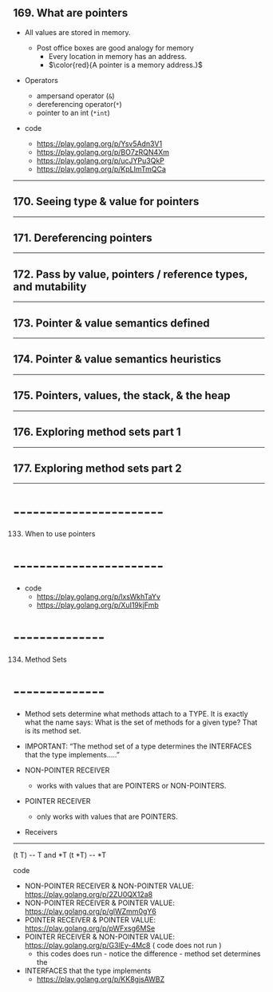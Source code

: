 ## 169. What are pointers

* All values are stored in memory. 
    * Post office boxes are good analogy for memory
        * Every location in memory has an address. 
        * $\color{red}{A pointer is a memory address.}$

* Operators
    * ampersand operator (`&`) 
    * dereferencing operator(`*`)
    * pointer to an int (`*int`)

* code
    * https://play.golang.org/p/Ysv5Adn3V1
    * https://play.golang.org/p/BO7zRQN4Xm
    * https://play.golang.org/p/ucJYPu3QkP
    * https://play.golang.org/p/KpLImTmQCa

***

## 170. Seeing type & value for pointers

***

## 171. Dereferencing pointers

***

## 172. Pass by value, pointers / reference types, and mutability

***

## 173. Pointer & value semantics defined

***

## 174. Pointer & value semantics heuristics

***

## 175. Pointers, values, the stack, & the heap

***

## 176. Exploring method sets part 1

***

## 177. Exploring method sets part 2

***

# -----------------------
133. When to use pointers
# -----------------------

* code
    * https://play.golang.org/p/lxsWkhTaYv
    * https://play.golang.org/p/XuI19kjFmb

# --------------
134. Method Sets
# --------------

* Method sets determine what methods attach to a TYPE. It is exactly what the name says: What is the set of methods for a given type? That is its method set.

* IMPORTANT: “The method set of a type determines the INTERFACES that the type implements.....”

* NON-POINTER RECEIVER
    * works with values that are POINTERS or NON-POINTERS.
* POINTER RECEIVER
    * only works with values that are POINTERS.

* Receivers 
---------
(t  T) -- T and *T 
(t *T) -- *T

code
* NON-POINTER RECEIVER & NON-POINTER VALUE: https://play.golang.org/p/2ZU0QX12a8
* NON-POINTER RECEIVER & POINTER VALUE: https://play.golang.org/p/glWZmm0gY6
* POINTER RECEIVER & POINTER VALUE: https://play.golang.org/p/pWFxsg6MSe
* POINTER RECEIVER & NON-POINTER VALUE: https://play.golang.org/p/G3lEy-4Mc8 ( code does not run )
    * this codes does run - notice the difference - method set determines the 
* INTERFACES that the type implements
    * https://play.golang.org/p/KK8gjsAWBZ
